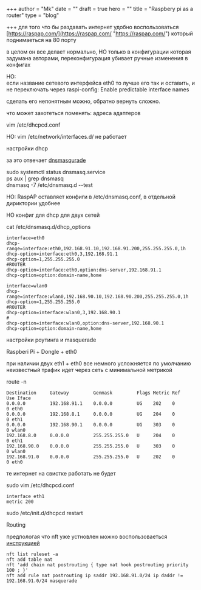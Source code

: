 +++
author = "Mk"
date = ""
draft = true
hero = ""
title = "Raspbery pi as a router"
type = "blog"

+++
для того что бы раздавать интернет удобно воспользоваться [https://raspap.com/](https://raspap.com/ "https://raspap.com/") который поднимаеться на 80 порту

в целом он все делает нормально, НО только в конфигурации которая задумана авторами, переконфигурация убивает ручные изменения в конфигах

НО:  
если название сетевого интерфейса eth0 то лучше его так и оставить, и не переключать через raspi-config: Enable predictable interface names

сделать его непонятным можно, обратно вернуть сложно.

что может захотеться поменять: адреса адаптеров

vim /etc/dhcpcd.conf

НО: vim  /etc/network/interfaces.d/ не работает

настройки dhcp

за это отвечает [dnsmasqurade](http://www.thekelleys.org.uk/dnsmasq/docs/dnsmasq-man.html)

sudo systemctl status dnsmasq.service  
ps aux | grep dnsmasq  
dnsmasq -7 /etc/dnsmasq.d --test

НО:  RaspAP оставляет конфиги в /etc/dnsmasq.conf, в отдельной дириктории удобнее

НО конфиг для dhcp для двух сетей

cat /etc/dnsmasq.d/dhcp_options

    interface=eth0
    dhcp-range=interface:eth0,192.168.91.10,192.168.91.200,255.255.255.0,1h
    dhcp-option=interface:eth0,3,192.168.91.1
    dhcp-option=1,255.255.255.0
    #ROUTER
    dhcp-option=interface:eth0,option:dns-server,192.168.91.1
    dhcp-option=option:domain-name,home
    
    interface=wlan0
    dhcp-range=interface:wlan0,192.168.90.10,192.168.90.200,255.255.255.0,1h
    dhcp-option=1,255.255.255.0
    #ROUTER
    dhcp-option=interface:wlan0,3,192.168.90.1
    #
    dhcp-option=interface:wlan0,option:dns-server,192.168.90.1
    dhcp-option=option:domain-name,home

настройки роутинга и masquerade

Raspberi Pi + Dongle + eth0

при наличии двух eth1 + eth0 все немного усложняется по умолчанию неизвестный трафик идет через сеть с минимальной метрикой

route -n

    Destination     Gateway         Genmask         Flags Metric Ref    Use Iface
    0.0.0.0         192.168.91.1    0.0.0.0         UG    202    0        0 eth0
    0.0.0.0         192.168.8.1     0.0.0.0         UG    204    0        0 eth1
    0.0.0.0         192.168.90.1    0.0.0.0         UG    303    0        0 wlan0
    192.168.8.0     0.0.0.0         255.255.255.0   U     204    0        0 eth1
    192.168.90.0    0.0.0.0         255.255.255.0   U     303    0        0 wlan0
    192.168.91.0    0.0.0.0         255.255.255.0   U     202    0        0 eth0

те интернет на свистке работать не будет

sudo vim /etc/dhcpcd.conf

    interface eth1
    metric 200

sudo /etc/init.d/dhcpcd restart

Routing

предпологая что nft уже устновлен можно воспользоваеться [инструкцией](https://wiki.nftables.org/wiki-nftables/index.php/Performing_Network_Address_Translation_(NAT))

    nft list ruleset -a
    nft add table nat
    nft 'add chain nat postrouting { type nat hook postrouting priority 100 ; }'
    nft add rule nat postrouting ip saddr 192.168.91.0/24 ip daddr != 192.168.91.0/24 masquerade